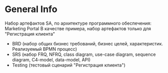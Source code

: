 # General Info
Набор артефактов SA, по архитектуре программного обеспечения: Marketing Portal
В качестве примера, набор артефактов только для "Регистрация клиента"

* BRD (набор общих бизнес требований, бизнес целей, характеристик. Реализуемый BPMN процесс)
* SRS (набор FRQ, NFRQ, class diagram, use-case diagram, sequence diagram, C4-model, data-model, API)
* Testing (тестовый сценарий "Регистрация клиента")
